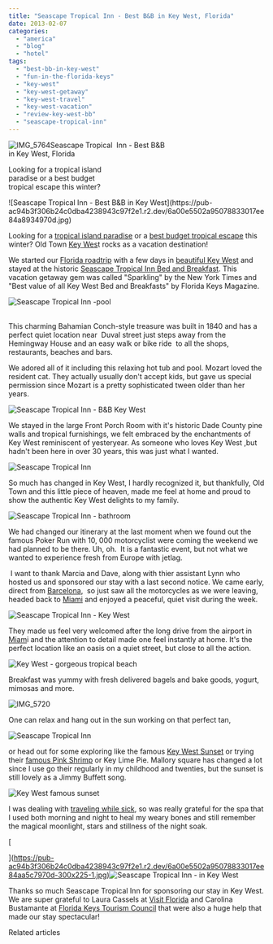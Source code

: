 ```yaml
---
title: "Seascape Tropical Inn - Best B&B in Key West, Florida"
date: 2013-02-07
categories: 
  - "america"
  - "blog"
  - "hotel"
tags: 
  - "best-bb-in-key-west"
  - "fun-in-the-florida-keys"
  - "key-west"
  - "key-west-getaway"
  - "key-west-travel"
  - "key-west-vacation"
  - "review-key-west-bb"
  - "seascape-tropical-inn"
---
```


![IMG_5764](https://pub-ac94b3f306b24c0dba4238943c97f2e1.r2.dev/6a00e5502a95078833017d40d5c1fa970c.jpg)Seascape Tropical  Inn - Best B&B  
in Key West, Florida  
  
Looking for a tropical island  
paradise or a best budget  
tropical escape this winter?

<!--more--> ![Seascape Tropical  Inn - Best B&B in Key West](https://pub-ac94b3f306b24c0dba4238943c97f2e1.r2.dev/6a00e5502a95078833017ee84a8934970d.jpg)  
  
Looking for a [tropical island paradise](https://pub-ac94b3f306b24c0dba4238943c97f2e1.r2.dev/2013/01/tropical-island-paradise.html "tropical island paradise") or a [best budget tropical escape](https://pub-ac94b3f306b24c0dba4238943c97f2e1.r2.dev/2013/01/best-budget-tropical-escape-bahia-honda-by-key-west.html "best budget tropical escape") this winter? Old Town [Key Wes](https://pub-ac94b3f306b24c0dba4238943c97f2e1.r2.dev/2012/02/key-west-vacation.html "key west vacation")t rocks as a vacation destination!  
  
We started our [Florida roadtrip](https://pub-ac94b3f306b24c0dba4238943c97f2e1.r2.dev/2011/10/florida-road-trip-sun-fun-family-vacation.html "Florida road trip") with a few days in [beautiful Key West](https://pub-ac94b3f306b24c0dba4238943c97f2e1.r2.dev/2012/07/-beach-bliss-romantic-dining-fantasy-in-key-west.html "beautiful key west") and stayed at the historic [Seascape Tropical Inn Bed and Breakfast](http://www.seascapetropicalinn.com/ "seascape tropical inn bed and breakfast in Key West"). This vacation getaway gem was called "Sparkling" by the New York Times and "Best value of all Key West Bed and Breakfasts" by Florida Keys Magazine.  
  
![Seascape Tropical  Inn -pool](https://pub-ac94b3f306b24c0dba4238943c97f2e1.r2.dev/6a00e5502a95078833017ee84a960a970d.jpg)

   
This charming Bahamian Conch-style treasure was built in 1840 and has a perfect quiet location near  Duval street just steps away from the Hemingway House and an easy walk or bike ride  to all the shops, restaurants, beaches and bars.  
  
We adored all of it including this relaxing hot tub and pool. Mozart loved the resident cat. They actually usually don't accept kids, but gave us special permission since Mozart is a pretty sophisticated tween older than her years.  
  
![Seascape Tropical  Inn - B&B Key West](https://pub-ac94b3f306b24c0dba4238943c97f2e1.r2.dev/6a00e5502a95078833017d40d7bc67970c.jpg)  
  
  
We stayed in the large Front Porch Room with it's historic Dade County pine walls and tropical furnishings, we felt embraced by the enchantments of Key West reminiscent of yesteryear. As someone who loves Key West ,but hadn't been here in over 30 years, this was just what I wanted.  
  
  
![Seascape Tropical  Inn ](https://pub-ac94b3f306b24c0dba4238943c97f2e1.r2.dev/6a00e5502a95078833017ee84a9875970d.jpg)  
  
So much has changed in Key West, I hardly recognized it, but thankfully, Old Town and this little piece of heaven, made me feel at home and proud to show the authentic Key West delights to my family.  
  
![Seascape Tropical  Inn - bathroom](https://pub-ac94b3f306b24c0dba4238943c97f2e1.r2.dev/6a00e5502a95078833017ee84a9993970d.jpg)  
  
We had changed our itinerary at the last moment when we found out the famous Poker Run with 10, 000 motorcyclist were coming the weekend we had planned to be there. Uh, oh.  It is a fantastic event, but not what we wanted to experience fresh from Europe with jetlag.  
  
 I want to thank Marcia and Dave, along with thier assistant Lynn who hosted us and sponsored our stay with a last second notice. We came early, direct from [Barcelona](https://pub-ac94b3f306b24c0dba4238943c97f2e1.r2.dev/2011/06/delicious-dinner-in-barcelona.html "Barcelona"),  so just saw all the motorcycles as we were leaving, headed back to [Miami](https://pub-ac94b3f306b24c0dba4238943c97f2e1.r2.dev/2012/09/south-beach-miami-vacation-photo.html "Miami vacation") and enjoyed a peaceful, quiet visit during the week.  
  
![Seascape Tropical  Inn - Key West](https://pub-ac94b3f306b24c0dba4238943c97f2e1.r2.dev/6a00e5502a95078833017c36a754f4970b.jpg)  
  
They made us feel very welcomed after the long drive from the airport in [Miam](https://pub-ac94b3f306b24c0dba4238943c97f2e1.r2.dev/2012/05/south-beach-miami-at-night.html "Miami at night south beach")i and the attention to detail made one feel instantly at home. It's the perfect location like an oasis on a quiet street, but close to all the action.  
  
![Key West - gorgeous tropical beach](https://pub-ac94b3f306b24c0dba4238943c97f2e1.r2.dev/6a00e5502a95078833017c36a755d8970b.jpg)  
  
Breakfast was yummy with fresh delivered bagels and bake goods, yogurt, mimosas and more.  
  
![IMG_5720](https://pub-ac94b3f306b24c0dba4238943c97f2e1.r2.dev/6a00e5502a95078833017c36a75703970b.jpg)  
  
One can relax and hang out in the sun working on that perfect tan,  
  
![Seascape Tropical  Inn ](https://pub-ac94b3f306b24c0dba4238943c97f2e1.r2.dev/6a00e5502a95078833017ee84a9df0970d.jpg)  
  
or head out for some exploring like the famous [Key West Sunset](https://pub-ac94b3f306b24c0dba4238943c97f2e1.r2.dev/2012/09/world-famous-key-west-sunset.html "key west sunset") or trying their [famous Pink Shrimp](https://pub-ac94b3f306b24c0dba4238943c97f2e1.r2.dev/2012/08/famous-key-west-pink-shrimp.html "famous key west pink shrimp") or Key Lime Pie. Mallory square has changed a lot since I use go their regularly in my childhood and twenties, but the sunset is still lovely as a Jimmy Buffett song.  
  
![Key West famous sunset](https://pub-ac94b3f306b24c0dba4238943c97f2e1.r2.dev/6a00e5502a95078833017d40d5daaa970c.jpg)  
  
I was dealing with [traveling while sick](https://pub-ac94b3f306b24c0dba4238943c97f2e1.r2.dev/2012/10/traveling-while-sick-or-with-health-medical-challenges.html "traveling while sick or medical challenges or mobility challenges"), so was really grateful for the spa that I used both morning and night to heal my weary bones and still remember the magical moonlight, stars and stillness of the night soak.  
  
[  
  
  
  
  
](https://pub-ac94b3f306b24c0dba4238943c97f2e1.r2.dev/6a00e5502a95078833017ee84aa5c7970d-300x225-1.jpg)![Seascape Tropical  Inn - in Key West](https://pub-ac94b3f306b24c0dba4238943c97f2e1.r2.dev/6a00e5502a95078833017ee84aa5c7970d-300x225-1.jpg)  
  
Thanks so much Seascape Tropical Inn for sponsoring our stay in Key West. We are super grateful to Laura Cassels at [Visit Florida](http://www.visitflorida.com/ "visit florida") and Carolina Bustamante at [Florida Keys Tourism Council](http://www.fla-keys.com/ "florida keys tourism council") that were also a huge help that made our stay spectacular!

Related articles

